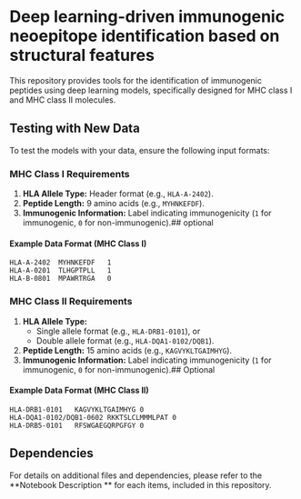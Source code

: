 # Deep learning-driven immunogenic neoepitope identification based on structural features 

This repository provides tools for the identification of immunogenic peptides using deep learning models, specifically designed for MHC class I and MHC class II molecules.  

## Testing with New Data
To test the models with your data, ensure the following input formats:  

### **MHC Class I Requirements**
1. **HLA Allele Type:** Header format (e.g., `HLA-A-2402`).
2. **Peptide Length:** 9 amino acids (e.g., `MYHNKEFDF`).
3. **Immunogenic Information:** Label indicating immunogenicity (`1` for immunogenic, `0` for non-immunogenic).## optional

#### **Example Data Format (MHC Class I)**  
```
HLA-A-2402	MYHNKEFDF	1  
HLA-A-0201	TLHGPTPLL	1  
HLA-B-0801	MPAWRTRGA	0  
```

### **MHC Class II Requirements**
1. **HLA Allele Type:** 
   - Single allele format (e.g., `HLA-DRB1-0101`), or  
   - Double allele format (e.g., `HLA-DQA1-0102/DQB1`).
2. **Peptide Length:** 15 amino acids (e.g., `KAGVYKLTGAIMHYG`).
3. **Immunogenic Information:** Label indicating immunogenicity (`1` for immunogenic, `0` for non-immunogenic).## Optional

#### **Example Data Format (MHC Class II)**  
```
HLA-DRB1-0101	KAGVYKLTGAIMHYG	0  
HLA-DQA1-0102/DQB1-0602	RKKTSLCLMMMLPAT	0  
HLA-DRB5-0101	RFSWGAEGQRPGFGY	0  
```

## Dependencies
For details on additional files and dependencies, please refer to the **Notebook Description **  for each items, included in this repository.
